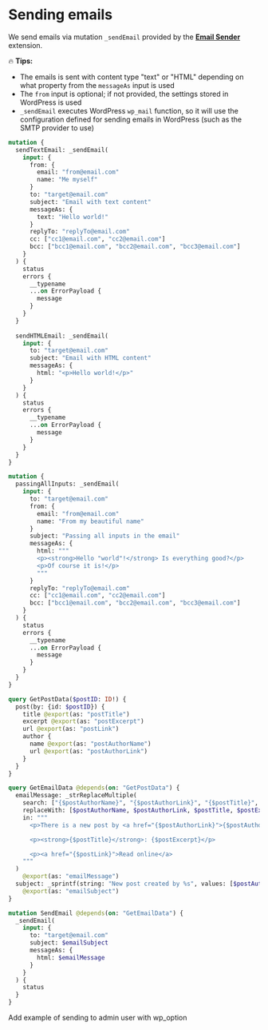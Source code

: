 # Sending emails

We send emails via mutation `_sendEmail` provided by the [**Email Sender**](https://gatographql.com/extensions/email-sender/) extension.

<div class="doc-highlight" markdown=1>

🔥 **Tips:**

- The emails is sent with content type "text" or "HTML" depending on what property from the `messageAs` input is used
- The `from` input is optional; if not provided, the settings stored in WordPress is used
- `_sendEmail` executes WordPress `wp_mail` function, so it will use the configuration defined for sending emails in WordPress (such as the SMTP provider to use)

</div>

```graphql
mutation {
  sendTextEmail: _sendEmail(
    input: {
      from: {
        email: "from@email.com"
        name: "Me myself"
      }
      to: "target@email.com"
      subject: "Email with text content"
      messageAs: {
        text: "Hello world!"
      }
      replyTo: "replyTo@email.com"
      cc: ["cc1@email.com", "cc2@email.com"]
      bcc: ["bcc1@email.com", "bcc2@email.com", "bcc3@email.com"]
    }
  ) {
    status
    errors {
      __typename
      ...on ErrorPayload {
        message
      }
    }
  }
  
  sendHTMLEmail: _sendEmail(
    input: {
      to: "target@email.com"
      subject: "Email with HTML content"
      messageAs: {
        html: "<p>Hello world!</p>"
      }
    }
  ) {
    status
    errors {
      __typename
      ...on ErrorPayload {
        message
      }
    }
  }
}
```

```graphql
mutation {
  passingAllInputs: _sendEmail(
    input: {
      to: "target@email.com"
      from: {
        email: "from@email.com"
        name: "From my beautiful name"
      }
      subject: "Passing all inputs in the email"
      messageAs: {
        html: """
        <p><strong>Hello "world"!</strong> Is everything good?</p>
        <p>Of course it is!</p>
        """
      }
      replyTo: "replyTo@email.com"
      cc: ["cc1@email.com", "cc2@email.com"]
      bcc: ["bcc1@email.com", "bcc2@email.com", "bcc3@email.com"]
    }
  ) {
    status
    errors {
      __typename
      ...on ErrorPayload {
        message
      }
    }
  }
}
```

```graphql
query GetPostData($postID: ID!) {
  post(by: {id: $postID}) {
    title @export(as: "postTitle")
    excerpt @export(as: "postExcerpt")
    url @export(as: "postLink")
    author {
      name @export(as: "postAuthorName")
      url @export(as: "postAuthorLink")
    }
  }
}

query GetEmailData @depends(on: "GetPostData") {
  emailMessage: _strReplaceMultiple(
    search: ["{$postAuthorName}", "{$postAuthorLink}", "{$postTitle}", "{$postExcerpt}", "{$postLink}"],
    replaceWith: [$postAuthorName, $postAuthorLink, $postTitle, $postExcerpt, $postLink],
    in: """
      <p>There is a new post by <a href="{$postAuthorLink}">{$postAuthorName}</a>:

      <p><strong>{$postTitle}</strong>: {$postExcerpt}</p>

      <p><a href="{$postLink}">Read online</a>
    """
  )
    @export(as: "emailMessage")
  subject: _sprintf(string: "New post created by %s", values: [$postAuthorName])
    @export(as: "emailSubject")
}

mutation SendEmail @depends(on: "GetEmailData") {
  _sendEmail(
    input: {
      to: "target@email.com"
      subject: $emailSubject
      messageAs: {
        html: $emailMessage
      }
    }
  ) {
    status
  }
}
```

Add example of sending to admin user with wp_option
